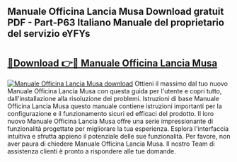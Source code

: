 ## Manuale Officina Lancia Musa Download gratuit PDF - Part-P63 Italiano Manuale del proprietario del servizio eYFYs

# <h2><a href="http://df93r6p.blite.top/?on=Manuale+Officina+Lancia+Musa">🔗Download 👉🔴 Manuale Officina Lancia Musa</a></h2>

[![Manuale Officina Lancia Musa download](https://i.imgur.com/lujVjoI.png)](http://df93r6p.blite.top/?on=Manuale+Officina+Lancia+Musa)
Ottieni il massimo dal tuo nuovo Manuale Officina Lancia Musa con questa guida per l'utente e copri tutto, dall'installazione alla risoluzione dei problemi. Istruzioni di base Manuale Officina Lancia Musa questo manuale contiene istruzioni importanti per la configurazione e il funzionamento sicuri ed efficaci del prodotto. Il loro nuovo Manuale Officina Lancia Musa offre una serie impressionante di funzionalità progettate per migliorare la tua esperienza. Esplora l'interfaccia intuitiva e sfrutta appieno il potenziale delle sue funzionalità. Per favore, non aver paura di chiedere Manuale Officina Lancia Musa. Il nostro Team di assistenza clienti è pronto a rispondere alle tue domande.
